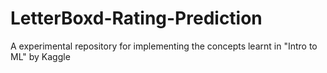 # LetterBoxd-Rating-Prediction
A experimental repository for implementing the concepts learnt in "Intro to ML" by Kaggle
